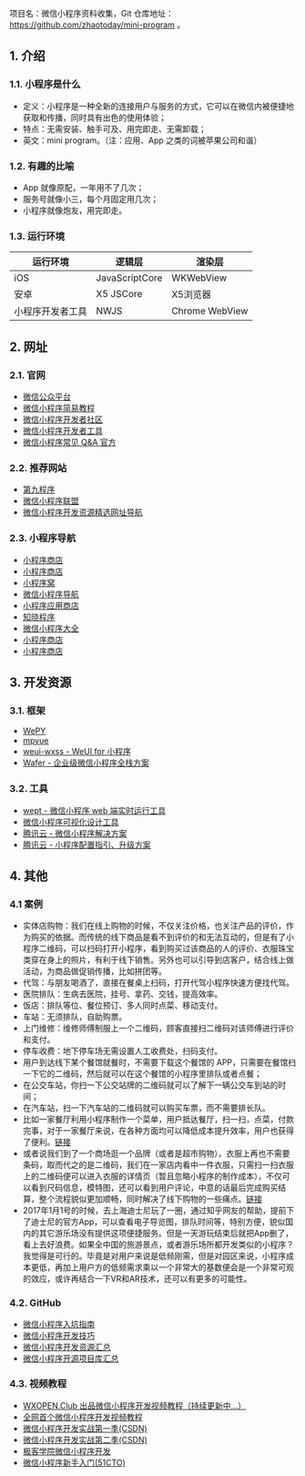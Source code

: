 项目名：微信小程序资料收集，Git 仓库地址：https://github.com/zhaotoday/mini-program 。

## 1. 介绍

### 1.1. 小程序是什么

- 定义：小程序是一种全新的连接用户与服务的方式，它可以在微信内被便捷地获取和传播，同时具有出色的使用体验；
- 特点：无需安装、触手可及、用完即走、无需卸载；
- 英文：mini program。（注：应用、App 之类的词被苹果公司和谐）

### 1.2. 有趣的比喻

- App 就像原配，一年用不了几次；
- 服务号就像小三，每个月固定用几次；
- 小程序就像炮友，用完即走。

### 1.3. 运行环境

| 运行环境	      | 逻辑层	       | 渲染层         |
| --- | --- | --- |
| iOS	          | JavaScriptCore | WKWebView      |
| 安卓	          | X5 JSCore	   | X5浏览器       |
| 小程序开发者工具 | NWJS	       | Chrome WebView |

## 2. 网址

### 2.1. 官网

- [微信公众平台](https://mp.weixin.qq.com/)  
- [微信小程序简易教程](https://mp.weixin.qq.com/debug/wxadoc/dev/index.html)  
- [微信小程序开发者社区](https://developers.weixin.qq.com/)
- [微信小程序开发者工具](https://mp.weixin.qq.com/debug/wxadoc/dev/devtools/devtools.html?t=20161122)   
- [微信小程序常见 Q&A 官方](https://developers.weixin.qq.com/blogdetail?action=get_post_info&lang=zh_CN&token=&docid=0008ec49d849681c05866d9a957008)

### 2.2. 推荐网站

- [第九程序](http://9.cn)
- [微信小程序联盟](http://www.wxapp-union.com/)
- [微信小程序开发资源精选网址导航](http://www.yimijili.com/xcxwzdh.html)

### 2.3. 小程序导航

- [小程序商店](http://xcx.9.cn)
- [小程序商店](http://www.91ud.com/)
- [小程序窝](http://www.xcxwo.com/)
- [微信小程序导航](http://www.w3cschool.cn/miniapp)
- [小程序应用商店](http://www.51westore.com/)
- [知晓程序](https://minapp.com/miniapp/)
- [微信小程序大全](http://www.duba.com/wxapp/)
- [小程序商店](http://www.xcx.la/)
- [小程序商店](http://www.xcxsdw.com/)

## 3. 开发资源

### 3.1. 框架

- [WePY](https://github.com/Tencent/wepy)
- [mpvue](https://github.com/Meituan-Dianping/mpvue)
- [weui-wxss - WeUI for 小程序](https://github.com/weui/weui-wxss)
- [Wafer - 企业级微信小程序全栈方案](https://github.com/tencentyun/wafer)  

### 3.2. 工具

- [wept - 微信小程序 web 端实时运行工具](https://github.com/chemzqm/wept)  
- [微信小程序可视化设计工具](http://www.coolsite360.com/wxapp/)  
- [腾讯云 - 微信小程序解决方案](https://www.qcloud.com/solution/la.html)  
- [腾讯云 - 小程序配置指引、升级方案](https://github.com/tencentyun/weapp-doc)  

## 4. 其他
### 4.1 案例
- 实体店购物：我们在线上购物的时候，不仅关注价格，也关注产品的评价，作为购买的依据。而传统的线下商品是看不到评价的和无法互动的，但是有了小程序二维码，可以扫码打开小程序，看到购买过该商品的人的评价、衣服珠宝类穿在身上的照片，有利于线下销售。另外也可以引导到店客户，结合线上做活动，为商品做促销传播，比如拼团等。
- 代驾：与朋友喝酒了，直接在餐桌上扫码，打开代驾小程序快速方便找代驾。
- 医院排队：生病去医院，挂号、拿药、交钱，提高效率。
- 饭店：排队等位、餐位预订、多人同时点菜、移动支付。
- 车站：无须排队，自助购票。
- 上门维修：维修师傅制服上一个二维码，顾客直接扫二维码对该师傅进行评价和支付。
- 停车收费：地下停车场无需设置人工收费处，扫码支付。
- 用户到达线下某个餐馆就餐时，不需要下载这个餐馆的 APP，只需要在餐馆扫一下它的二维码，然后就可以在这个餐馆的小程序里排队或者点餐；
- 在公交车站，你扫一下公交站牌的二维码就可以了解下一辆公交车到站的时间；
- 在汽车站，扫一下汽车站的二维码就可以购买车票，而不需要排长队。
- 比如一家餐厅利用小程序制作一个菜单，用户抵达餐厅，扫一扫，点菜，付款完事，对于一家餐厅来说，在各种方面均可以降低成本提升效率，用户也获得了便利。[链接](http://www.woshipm.com/it/573821.html)
- 或者说我们到了一个商场逛一个品牌（或者是超市购物），衣服上再也不需要条码，取而代之的是二维码，我们在一家店内看中一件衣服，只需扫一扫衣服上的二维码便可以进入衣服的详情页（暂且忽略小程序的制作成本），不仅可以看到尺码信息，模特图，还可以看到用户评论，中意的话最后完成购买结算，整个流程貌似更加顺畅，同时解决了线下购物的一些痛点。[链接](http://www.woshipm.com/it/573821.html)
- 2017年1月1号的时候，去上海迪士尼玩了一圈，通过知乎网友的帮助，提前下了迪士尼的官方App，可以查看电子导览图，排队时间等，特别方便，貌似国内的其它游乐场没有提供这项便捷服务。但是一天游玩结束后就把App删了，看上去好浪费。如果全中国的旅游景点，或者游乐场所都开发类似的小程序？我觉得是可行的。毕竟是对用户来说是低频刚需，但是对园区来说，小程序成本更低，再加上用户方的低频需求乘以一个非常大的基数便会是一个非常可观的效应，或许再结合一下VR和AR技术，还可以有更多的可能性。

### 4.2. GitHub
- [微信小程序入坑指南](https://github.com/wxdev/app-guide)
- [微信小程序开发技巧](https://github.com/Romeo0906/WeChatAPP/blob/master/Something-that-wxadoc-don't-tell-you.md)
- [微信小程序开发资源汇总](https://github.com/justjavac/awesome-wechat-weapp)
- [微信小程序开源项目库汇总](https://github.com/opendigg/awesome-github-wechat-weapp)

### 4.3. 视频教程
- [WXOPEN.Club 出品微信小程序开发视频教程（持续更新中...）](http://wxopen.club/topic/582d4999745f85100cd13a65)  
- [全网首个微信小程序开发视频教程](http://www.howzhi.com/course/15035/)  
- [微信小程序开发实战第一季(CSDN)](http://edu.csdn.net/course/detail/3011)  
- [微信小程序开发实战第二季(CSDN)](http://edu.csdn.net/course/detail/3045)  
- [极客学院微信小程序开发](http://www.jikexueyuan.com/zhiye/course/34.html?type=8&utm_source=jike&utm_medium=www_index_cf&utm_campaign=wechat_app&utm_content=0930)  
- [微信小程序新手入门(51CTO)](http://edu.51cto.com/course/course_id-7242.html)  

